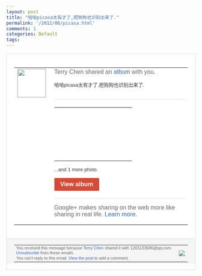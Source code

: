 ```yaml
---
layout: post
title: "哈哈picasa太有才了,把狗狗也识别出来了."
permalink: '/2012/06/picasa.html'
comments: 1
categories: Default
tags: 
---
```

<div style="border:solid 1px #dfdfdf;color:#686868;font:13px Arial"><div style="background-color:#fff;padding:20px;"><table cellpadding="0" cellspacing="0"><tr><td style="padding-right:15px;vertical-align:top"><a href="https://plus.google.com/_/notifications/ngemlink?&amp;emid=CIi1xfber7ACFeYiQAodtDAAAA&amp;path=%2F108643996575278738906&amp;dt=1338646528615"><img height="75" src="https://lh3.googleusercontent.com/-KKRGTyJ5Bl0/AAAAAAAAAAI/AAAAAAAAEEY/jllxqER5dCk/s75-c-k-a/photo.jpg" style="border:solid 1px #cccccc;" width="75"/></a></td><td style="width:578px;color:#333;font:13px Arial;vertical-align:top;"><div style="color:#686868;font:16px Arial;;padding-bottom:15px">Terry Chen shared an <a href="https://plus.google.com/_/notifications/ngemlink?&amp;emid=CIi1xfber7ACFeYiQAodtDAAAA&amp;path=%2Fphotos%2F108643996575278738906%2Falbum%2F5741660315188828673%3Fgpinv%3DAMIXal9q6lkwV1XuVH4tRvCsKuoL6IftYxi7xntr__yZVuj--CPTv7rpBo0ZY56ZC4jdHfy_xPhQv9YW0jelbjyVY3NuUPh2V_O4wiDXXiOQCuosRYjh098&amp;dt=1338646528615" style="color:#3366CC;text-decoration:none;">album</a> with you.</div><div style="padding-bottom:10px">哈哈picasa太有才了,把狗狗也识别出<wbr/>来了.</div><div style="margin:20px 0;border-bottom:solid 1px #dfdfdf"></div><table cellpadding="0" cellspacing="0" style="margin-bottom:15px"><tr><td background="https://lh4.googleusercontent.com/-nfkxJ05HhO4/T655pvg7SaI/AAAAAAAAJRQ/kBlqbsPTqJM/h142/QQ%25E6%258B%25BC%25E9%259F%25B3%25E6%2588%25AA%25E5%259B%25BE%25E6%259C%25AA%25E5%2591%25BD%25E5%2590%258D.jpg" colspan="3" height="142px" style="background-repeat:no-repeat" width="190px"><a href="https://plus.google.com/_/notifications/ngemlink?&amp;emid=CIi1xfber7ACFeYiQAodtDAAAA&amp;path=%2Fphotos%2F108643996575278738906%2Falbum%2F5741660315188828673%3Fgpinv%3DAMIXal9q6lkwV1XuVH4tRvCsKuoL6IftYxi7xntr__yZVuj--CPTv7rpBo0ZY56ZC4jdHfy_xPhQv9YW0jelbjyVY3NuUPh2V_O4wiDXXiOQCuosRYjh098&amp;dt=1338646528615" style="text-decoration:none;display:block;height:100%"></a></td></tr></table><div style="margin-bottom:15px">...and 1 more photo.</div><a href="https://plus.google.com/_/notifications/ngemlink?&amp;emid=CIi1xfber7ACFeYiQAodtDAAAA&amp;path=%2Fphotos%2F108643996575278738906%2Falbum%2F5741660315188828673%3Fgpinv%3DAMIXal9q6lkwV1XuVH4tRvCsKuoL6IftYxi7xntr__yZVuj--CPTv7rpBo0ZY56ZC4jdHfy_xPhQv9YW0jelbjyVY3NuUPh2V_O4wiDXXiOQCuosRYjh098&amp;dt=1338646528615" style="display:inline-block;padding:7px 15px;background-color:#d44b38; color:#fff;font-size:16px; font-weight:bold;border-radius:2px;border:solid 1px #c43b28; white-space:nowrap;text-decoration:none">View album</a><div style="margin-top:20px;border-top:solid 1px #dfdfdf"><div style="padding:15px 0;color:#686868;font:16px Arial;">Google+ makes sharing on the web more like sharing in real life. <a href="http://www.google.com/+/learnmore/" style="color:#3366CC;text-decoration:none;">Learn more</a>.</div></div></td></tr></table></div><div style="border-top:solid 1px #dfdfdf;padding:0 20px; background-color:#f5f5f5"><table cellpadding="0" cellspacing="0" style="height:50px"><tbody><tr><td style="vertical-align:middle;width:100%; color:#636363;font:11px Arial; line-height:120%">You received this message because <a href="https://plus.google.com/_/notifications/ngemlink?&amp;emid=CIi1xfber7ACFeYiQAodtDAAAA&amp;path=%2F108643996575278738906%3Fgpinv%3DAMIXal9q6lkwV1XuVH4tRvCsKuoL6IftYxi7xntr__yZVuj--CPTv7rpBo0ZY56ZC4jdHfy_xPhQv9YW0jelbjyVY3NuUPh2V_O4wiDXXiOQCuosRYjh098&amp;dt=1338646528615" style="color:#3366CC;text-decoration:none;">Terry Chen</a> shared it with 1265133686@qq.com. <a href="https://plus.google.com/_/notifications/ngemlink?&amp;emid=CIi1xfber7ACFeYiQAodtDAAAA&amp;path=%2F_%2Fnonplus%2Femailsettings%3Fgpinv%3DAMIXal9q6lkwV1XuVH4tRvCsKuoL6IftYxi7xntr__yZVuj--CPTv7rpBo0ZY56ZC4jdHfy_xPhQv9YW0jelbjyVY3NuUPh2V_O4wiDXXiOQCuosRYjh098%26est%3DADH5u8WBcyhzWiQHvhWc9o4oShKvhS9PuQu-XvZzfqCZ60-Sd2Ach_kCe4hCFSd1t6HjN0-oFuyq6oQ6vKvC784H0jyoBDKg2EeC0bsVAga_vyPNnV_0rbeFAvsMsyOn1rZ9pGw9zM-P&amp;dt=1338646528615" style="color:#3366CC;text-decoration:none;">Unsubscribe</a> from these emails.<br/>You can't reply to this email. <a href="https://plus.google.com/_/notifications/ngemlink?&amp;emid=CIi1xfber7ACFeYiQAodtDAAAA&amp;path=%2F108643996575278738906%2Fposts%2FghAzi3E72KR%3Fgpinv%3DAMIXal9q6lkwV1XuVH4tRvCsKuoL6IftYxi7xntr__yZVuj--CPTv7rpBo0ZY56ZC4jdHfy_xPhQv9YW0jelbjyVY3NuUPh2V_O4wiDXXiOQCuosRYjh098&amp;dt=1338646528615" style="color:#3366CC;text-decoration:none;">View the post</a> to add a comment.<br/></td><td><img src="https://ssl.gstatic.com/s2/oz/images/notifications/logo/google-plus-6617a72bb36cc548861652780c9e6ff1.png"/></td></tr></tbody></table></div></div>
